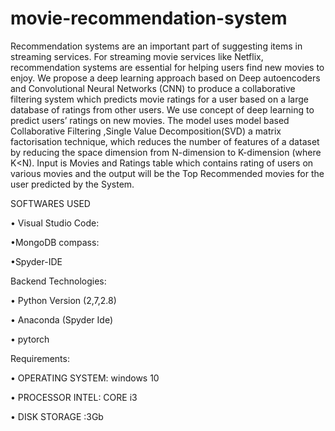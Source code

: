 # movie-recommendation-system

Recommendation systems are an important part of suggesting items in streaming services. For streaming movie services like Netflix,
recommendation systems are essential for helping users find new movies
to enjoy. We propose a deep learning approach based on Deep
autoencoders and Convolutional Neural Networks (CNN) to produce
a collaborative filtering system which predicts movie ratings for a user
based on a large database of ratings from other users. We use concept of
deep learning to predict users’ ratings on new movies. The model uses
model based Collaborative Filtering ,Single Value
Decomposition(SVD) a matrix factorisation technique, which reduces
the number of features of a dataset by reducing the space dimension
from N-dimension to K-dimension (where K<N). Input is Movies and
Ratings table which contains rating of users on various movies and the
output will be the Top Recommended movies for the user predicted by
the System.

SOFTWARES USED

• Visual Studio Code:

•MongoDB compass:

•Spyder-IDE

 Backend Technologies:
 
• Python Version (2,7,2.8)

• Anaconda (Spyder Ide)

• pytorch

 Requirements:
 
• OPERATING SYSTEM: windows 10

• PROCESSOR INTEL: CORE i3

• DISK STORAGE :3Gb
